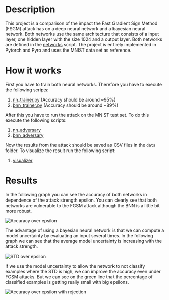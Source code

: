 # Description

This project is a comparison of the impact the Fast Gradient Sign Method
(FSGM) attack has on a deep neural network and a bayesian neural network.
Both networks use the same architecture that consists of a input layer, 
one hidden layer with the size 1024 and a output layer. Both networks
are defined in the [networks](networks.py) script. The project is entirely 
implemented in Pytorch and Pyro and uses the MNIST data set as reference.

# How it works
First you have to train both neural networks. Therefore you have to execute
the following scripts:
1. [nn_trainer.py](nn_trainer.py) (Accuracy should be around ~95%)
2. [bnn_trainer.py](bnn_trainer.py) (Accuracy should be around ~89%)

After this you have to run the attack on the MNIST test set. To do this
execute the following scripts:
1. [nn_adversary](nn_adversary.py)
2. [bnn_adversary](bnn_adversary.py)

Now the results from the attack should be saved as CSV files in the ``data``
folder. To visualize the result run the following script:
1. [visualizer](visualizer.py)

# Results
In the following graph you can see the accuracy of both networks in
dependence of the attack strength epsilon. You can clearly see that
both networks are vulnerable to the FGSM attack although the BNN is a
little bit more robust.

![Accuracy over epsilon](data/0_accuracy.svg)

The advantage of using a bayesian neural network is that we can compute
a model uncertainty by evaluating an input several times. In the 
following graph we can see that the average model uncertainty is increasing
with the attack strength. 

![STD over epsilon](data/0_std.svg)

If we use the model uncertainty to allow the network to not classify examples
where the STD is high, we can improve the accuracy even under FGSM attacks.
But we can see on the green line that the percentage of classified examples
is getting really small with big epsilons.

![Accuracy over epsilon with rejection](data/0_accuracy_with_rejection.svg)

